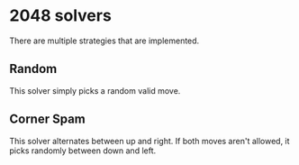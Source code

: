 # 2048 solvers

There are multiple strategies that are implemented.


## Random
This solver simply picks a random valid move.


## Corner Spam
This solver alternates between up and right.
If both moves aren't allowed, it picks randomly between down and left.

